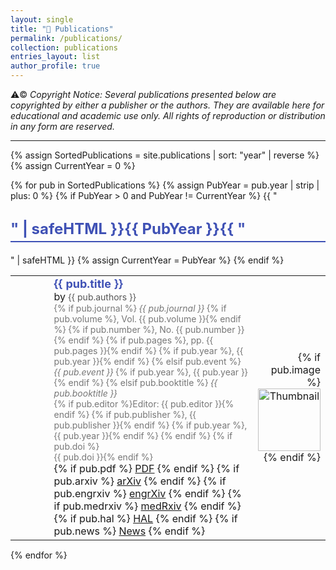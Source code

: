 ```yaml
---
layout: single
title: "📄 Publications"
permalink: /publications/
collection: publications
entries_layout: list
author_profile: true
---
```


⚠️© *Copyright Notice: Several publications presented below are copyrighted by either a publisher or the authors. They are available here for educational and academic use only. All rights of reproduction or distribution in any form are reserved.*

---

{% assign SortedPublications = site.publications | sort: "year" | reverse %}
{% assign CurrentYear = 0 %}

{% for pub in SortedPublications %}
  {% assign PubYear = pub.year | strip | plus: 0 %}
  {% if PubYear > 0 and PubYear != CurrentYear %}
  {{ "<h2 style='font-size: 24px; font-weight: bold; margin-top: 30px; color: #3f51b5; border-bottom: 2px solid #3f51b5; padding-bottom: 5px;'>" | safeHTML }}{{ PubYear }}{{ "</h2>" | safeHTML }}
   {% assign CurrentYear = PubYear %}
  {% endif %}
  
  <table style="width:100%; margin-bottom:15px; border-collapse:collapse; border: none; table-layout: fixed; border-spacing: 0;">
      <tr>
        <td style="width: 10%; font-size: 30px; text-align: left; vertical-align: top; padding-right: 30px; border: none;">
        <i class="far fa-file-alt"></i>
      </td>
      <!-- Publication Details (Middle) -->
      <td style="width: 75%; text-align: left; vertical-align: middle; padding-left: 20px; border: none;">
        <strong style="font-size: 18px; font-weight: bold; color: #3f51b5;">{{ pub.title }}</strong><br>
        by <span style="font-size: 14px; color: #555;">{{ pub.authors }}</span><br>
        <span style="font-size: 14px; color: #777;">
            {% if pub.journal %}
            <em>{{ pub.journal }}</em>
              {% if pub.volume %}, Vol. {{ pub.volume }}{% endif %}
              {% if pub.number %}, No. {{ pub.number }}{% endif %}
              {% if pub.pages %}, pp. {{ pub.pages }}{% endif %}
              {% if pub.year %}, {{ pub.year }}{% endif %}
            {% elsif pub.event %}
              <em>{{ pub.event }}</em>
              {% if pub.year %}, {{ pub.year }}{% endif %}
            {% elsif pub.booktitle %}
              <em>{{ pub.booktitle }}</em> <br>
              {% if pub.editor %}Editor: {{ pub.editor }}{% endif %}
              {% if pub.publisher %}, {{ pub.publisher }}{% endif %}
              {% if pub.year %}, {{ pub.year }}{% endif %}
              {% endif %}
            {% if pub.doi %} <br> {{ pub.doi }}{% endif %}
        </span><br>
        <div class="btn-links">
          {% if pub.pdf %}
            <a class="btn btn-outline-primary btn-sm" href="{{ pub.pdf }}" target="_blank" rel="noopener">PDF</a>
          {% endif %}
          {% if pub.arxiv %}
            <a class="btn btn-outline-primary btn-sm" href="{{ pub.arxiv }}" target="_blank" rel="noopener">arXiv</a>
          {% endif %}
          {% if pub.engrxiv %}
            <a class="btn btn-outline-primary btn-sm" href="{{ pub.arxiv }}" target="_blank" rel="noopener">engrXiv</a>
          {% endif %}
          {% if pub.medrxiv %}
            <a class="btn btn-outline-primary btn-sm" href="{{ pub.arxiv }}" target="_blank" rel="noopener">medRxiv</a>
          {% endif %}
          {% if pub.hal %}
            <a class="btn btn-outline-primary btn-sm" href="{{ pub.hal }}" target="_blank" rel="noopener">HAL</a>
          {% endif %}
          {% if pub.news %}
            <a class="btn btn-outline-primary btn-sm" href="{{ pub.news }}" target="_blank" rel="noopener">News</a>
          {% endif %}
        </div>
      </td>
      <!-- Thumbnail (Right) -->
      <td style="width: 175px; height: 100px; text-align: right; vertical-align: middle; overflow: hidden; border: none;">
        {% if pub.image %}
          <img src="{{ pub.image }}" alt="Thumbnail" style="height: 100px; width: auto; max-width: 175px; border-radius: 1px;">
        {% endif %}
      </td>
    </tr>
  </table>

{% endfor %}
